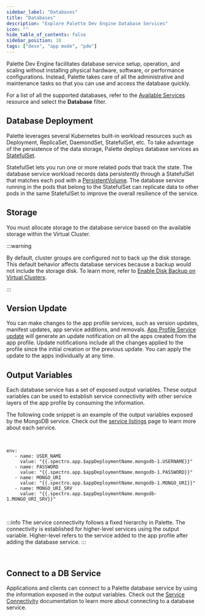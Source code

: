 ```yaml
---
sidebar_label: "Databases"
title: "Databases"
description: "Explore Palette Dev Engine Database Services"
icon: ""
hide_table_of_contents: false
sidebar_position: 10
tags: ["devx", "app mode", "pde"]
---
```


Palette Dev Engine facilitates database service setup, operation, and scaling without installing physical hardware, software, or performance configurations. Instead, Palette takes care of all the administrative and maintenance tasks so that you can use and access the database quickly.

For a list of all the supported databases, refer to the [Available Services](service-listings/service-listings.mdx) resource and select the **Database** filter.

## Database Deployment

Palette leverages several Kubernetes built-in workload resources such as Deployment, ReplicaSet, DaemondSet, StatefulSet, etc. To take advantage of the persistence of the data storage, Palette deploys database services as [StatefulSet](https://kubernetes.io/docs/concepts/workloads/controllers/statefulset/).

StatefulSet lets you run one or more related pods that track the state. The database service workload records data persistently through a StatefulSet that matches each pod with a [PersistentVolume](https://kubernetes.io/docs/concepts/storage/persistent-volumes/). The database service running in the pods that belong to the StatefulSet can replicate data to other pods in the same StatefulSet to improve the overall resilience of the service.

## Storage

You must allocate storage to the database service based on the available storage within the Virtual Cluster.

:::warning

By default, cluster groups are configured not to back up the disk storage. This default behavior affects database services because a backup would not include the storage disk. To learn more, refer to [Enable Disk Backup on Virtual Clusters](../../clusters/cluster-groups/cluster-group-backups.md).

:::

## Version Update

You can make changes to the app profile services, such as version updates, manifest updates, app service additions, and removals. [App Profile Service update](../../profiles/app-profiles/modify-app-profiles/version-app-profile.md)
will generate an update notification on all the apps created from the app profile. Update notifications include all the changes applied to the profile since the initial creation or the previous update. You can apply the update to the apps individually at any time.

## Output Variables

Each database service has a set of exposed output variables. These output variables can be used to establish service connectivity with other service layers of the app profile by consuming the information.

The following code snippet is an example of the output variables exposed by the MongoDB service. Check out the [service listings](service-listings/service-listings.mdx) page to learn more about each service.

<br />

```hideClipboard
env:
   - name: USER_NAME
     value: "{{.spectro.app.$appDeploymentName.mongodb-1.USERNAME}}"
   - name: PASSWORD
     value: "{{.spectro.app.$appDeploymentName.mongodb-1.PASSWORD}}"
   - name: MONGO_URI
     value: "{{.spectro.app.$appDeploymentName.mongodb-1.MONGO_URI}}"
   - name: MONGO_URI_SRV
     value: "{{.spectro.app.$appDeploymentName.mongodb-1.MONGO_URI_SRV}}"
```

<br />

:::info
The service connectivity follows a fixed hierarchy in Palette. The connectivity is established for higher-level services using the output variable. Higher-level refers to the service added to the app profile after adding the database service.
:::

<br />

## Connect to a DB Service

Applications and clients can connect to a Palette database service by using the information exposed in the output variables. Check out the [Service Connectivity](connectivity.md) documentation to learn more about connecting to a database service.
